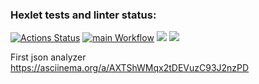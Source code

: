 ### Hexlet tests and linter status:
[![Actions Status](https://github.com/ddm14159/php-project-lvl2/workflows/hexlet-check/badge.svg)](https://github.com/ddm14159/php-project-lvl2/actions)
[![main Workflow](https://github.com/ddm14159/php-project-lvl2/actions/workflows/manual.yml/badge.svg?branch=main)](https://github.com/ddm14159/php-project-lvl2/actions/workflows/manual.yml)
<a href="https://codeclimate.com/github/codeclimate/codeclimate/maintainability"><img src="https://api.codeclimate.com/v1/badges/a99a88d28ad37a79dbf6/maintainability" /></a>
<a href="https://codeclimate.com/github/codeclimate/codeclimate/test_coverage"><img src="https://api.codeclimate.com/v1/badges/a99a88d28ad37a79dbf6/test_coverage" /></a>

First json analyzer<br />
https://asciinema.org/a/AXTShWMqx2tDEVuzC93J2nzPD<br />
